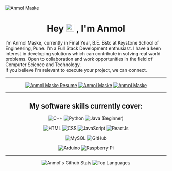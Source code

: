 ![Anmol Maske](https://komarev.com/ghpvc/?username=anmolmaske&color=blueviolet)


<h1 align="center"> Hey  <img src="https://media.giphy.com/media/hvRJCLFzcasrR4ia7z/giphy.gif" width="25px"  /> , I'm Anmol </h1>

I’m Anmol Maske, currently in Final Year, B.E. E&tc at Keystone School of Engineering, Pune. I’m a Full Stack Development enthusiast. I have a keen interest in developing solutions which can contribute in solving real world problems. Open to collaboration and work opportunities in the field of Computer Science and Technology.
<br>If you believe I'm relevant to execute your project, we can connect.

<hr>

<!--

Here are some ideas to get you started:

- 🔭 I’m currently working on ...
- 🌱 I’m currently learning ...
- 👯 I’m looking to collaborate on ...
- 🤔 I’m looking for help with ...
- 💬 Ask me about ...
- 📫 How to reach me: ...
- 😄 Pronouns: ...
- ⚡ Fun fact: ...
-->

<div align="center">
  
  <a href="https://drive.google.com/drive/folders/1V0i4aQFmkuY1R5XWzSEuIASLBaQ6xdUg" target="_blank" title="Resume">
    <img align="center" alt="Anmol Maske Resume" src="https://img.shields.io/static/v1?logo=microsoft%20word&label=%20&message=Resume&style=for-the-badge&logoColor=white&labelColor=%23FF4470&color=%23FF4470" />
  </a>
  
  <a href="https://www.linkedin.com/in/anmol-maske" target="_blank" title="LinkedIn">
    <img align="center" alt="Anmol Maske" src="https://img.shields.io/badge/LinkedIn-0077B5?style=for-the-badge&logo=linkedin&logoColor=white" />
  </a>
  
   <a href="mailto:anmolmaske0789@gmail.com" target="_blank" title="anmolmaske0789@gmail.com">
    <img align="center" alt="Anmol Maske" src="https://img.shields.io/badge/Gmail-D14836?style=for-the-badge&logo=gmail&logoColor=white" />
  </a>
  
  
</div>

<hr>



<div align="center">
  
  
<h2>My software skills currently cover:</h2>


![C++](https://img.shields.io/badge/C%2B%2B-239120?style=for-the-badge&logo=c%2B%2B&logoColor=white)
![Python](https://img.shields.io/badge/Python-3776AB?style=for-the-badge&logo=python&logoColor=white)
![Java (Beginner)](https://img.shields.io/badge/Java-ED8B00?style=for-the-badge&logo=java&logoColor=white)


![HTML](https://img.shields.io/badge/HTML5-E34F26?style=for-the-badge&logo=html5&logoColor=white)
![CSS](https://img.shields.io/badge/CSS3-1572B6?style=for-the-badge&logo=css3&logoColor=white)
![JavaScript](https://img.shields.io/badge/JavaScript-F7DF1E?style=for-the-badge&logo=javascript&logoColor=black)
![ReactJs](https://img.shields.io/badge/React-20232A?style=for-the-badge&logo=react&logoColor=61DAFB)


![MySQL](https://img.shields.io/badge/MySQL-593D88?style=for-the-badge&logo=mysql&logoColor=white)
![GitHub](https://img.shields.io/badge/GitHub-100000?style=for-the-badge&logo=github&logoColor=white)


![Arduino](https://img.shields.io/badge/Arduino-00979D?style=for-the-badge&logo=Arduino&logoColor=white)
![Raspberry Pi](https://img.shields.io/badge/Raspberry%20Pi-A22846?style=for-the-badge&logo=Raspberry%20Pi&logoColor=white)

  
</div>

<hr>

<div align="center">

 ![Anmol's Github Stats](https://github-readme-stats.vercel.app/api?username=anmolmaske&theme=react)
 ![Top Languages](https://github-readme-stats.vercel.app/api/top-langs/?username=anmolmaske&hide=java,c,python,makefile,qmake&layout=compact&theme=react)

</div>
